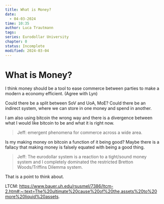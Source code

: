 ```yaml
---
title: What is Money?
date:
  - 04-03-2024
time: 10:35
author: Luca Trautmann
tags: 
series: Eurodollar University
chapter: 0
status: Incomplete
modified: 2024-03-04
---
```

# What is Money?


I think money should be a tool to ease commerce between parties to make a modern a economy efficient. (Agree with Lyn)

Could there be a split between SoV and UoA, MoE? Could there be an indirect system, where we can store in one money and spend in another. 

I am also using bitcoin the wrong way and there is a divergence between what I would like bitcoin to be and what it is right now. 

> Jeff: emergent phenomena for commerce across a wide area.

Is my making money on bitcoin a function of it being good? Maybe there is a fallacy that making money is falsely equated with being a good thing.  

> Jeff: The eurodollar system is a reaction to a tight/sound money system and I completely dominated the restricted Bretton Woods/Triffins Dilemma system. 

That is a point to think about. 


LTCM: https://www.bauer.uh.edu/rsusmel/7386/ltcm-2.htm#:~:text=The%20ultimate%20cause%20of%20the,assets%20to%20more%20liquid%20assets.






